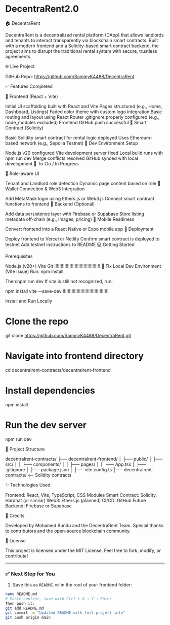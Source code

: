 # DecentraRent2.0

🏠 DecentraRent

DecentraRent is a decentralized rental platform (DApp) that allows landlords and tenants to interact transparently via blockchain smart contracts. Built with a modern frontend and a Solidity-based smart contract backend, the project aims to disrupt the traditional rental system with secure, trustless agreements.

🌐 Live Project

GitHub Repo: https://github.com/SammyK4488/DecentraRent

✅ Features Completed

🎨 Frontend (React + Vite)

 Initial UI scaffolding built with React and Vite
 Pages structured (e.g., Home, Dashboard, Listings)
 Faded color theme with custom logo integration
 Basic routing and layout using React Router
 .gitignore properly configured (e.g., node_modules excluded)
 Frontend GitHub push successful
🧠 Smart Contract (Solidity)

 Basic Solidity smart contract for rental logic deployed
 Uses Ethereum-based network (e.g., Sepolia Testnet)
🔧 Dev Environment Setup

 Node.js v20 configured
 Vite development server fixed
 Local build runs with npm run dev
 Merge conflicts resolved
 GitHub synced with local development
🔨 To-Do / In Progress

👥 Role-aware UI

 Tenant and Landlord role detection
 Dynamic page content based on role
🔐 Wallet Connection & Web3 Integration

 Add MetaMask login using Ethers.js or Web3.js
 Connect smart contract functions to frontend
🧪 Backend (Optional)

 Add data persistence layer with Firebase or Supabase
 Store listing metadata off-chain (e.g., images, pricing)
📱 Mobile Readiness

 Convert frontend into a React Native or Expo mobile app
🚀 Deployment

 Deploy frontend to Vercel or Netlify
 Confirm smart contract is deployed to testnet
 Add testnet instructions to README
💻 Getting Started

Prerequisites

Node.js (v20+)
Vite
Git ‼️‼️‼️‼️‼️‼️‼️‼️‼️‼️‼️‼️‼️‼️‼️‼️‼️‼️ 🔧 Fix Local Dev Environment (Vite Issue) Run:
npm install 

Then:npm run dev If vite is still not recognized, run:

npm install vite --save-dev ‼️‼️‼️‼️‼️‼️‼️‼️‼️‼️‼️‼️‼️‼️‼️‼️‼️‼️

Install and Run Locally

# Clone the repo
git clone https://github.com/SammyK4488/DecentraRent.git

# Navigate into frontend directory
cd decentralrent-contracts/decentralrent-frontend

# Install dependencies
npm install

# Run the dev server
npm run dev

📁 Project Structure

decentralrent-contracts/
├── decentralrent-frontend/
│   ├── public/
│   ├── src/
│   │   ├── components/
│   │   ├── pages/
│   │   └── App.tsx
│   ├── .gitignore
│   ├── package.json
│   ├── vite.config.ts
├── decentralrent-contracts/  <-- Solidity contracts

✨ Technologies Used

Frontend: React, Vite, TypeScript, CSS Modules
Smart Contract: Solidity, Hardhat (or similar)
Web3: Ethers.js (planned)
CI/CD: GitHub
Future Backend: Firebase or Supabase

🙌 Credits

Developed by Mohamed Bundu and the DecentraRent Team.
Special thanks to contributors and the open-source blockchain community.

📌 License

This project is licensed under the MIT License. Feel free to fork, modify, or contribute!


---

### ✅ Next Step for You

1. Save this as `README.md` in the root of your frontend folder:
```bash
nano README.md
# Paste content, save with Ctrl + X → Y → Enter
Then push it:
git add README.md
git commit -m "Updated README with full project info"
git push origin main

